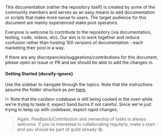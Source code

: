 
This documentation (rather the repository itself) is created by some of the community members and serves as an easy means to add documentation or scripts that make more sense to users. The target audience for this document are mainly experienced stake pool operators.

Everyone is welcome to contribute to the repository (via documentation, testing, code, videos, etc). Our aim is to work together and reduce confusion rather than hosting 100 versions of documentation - each marketing their pool in a way.

If there are any discrepancies/suggestions/contributions for this document, please open an Issue or PR and we should be able to add the changes in.

#### Getting Started {docsify-ignore}

Use the sidebar to navigate through the topics. Note that the instructions assume the folder structure as per [here](common.md).

!> Note that the cardano codebase is still being cooked in the oven while we're trying to taste it, expect hand burns if not careful.
Since we're just trying to keep up with codebase, expect rapid changes.

> Again, Feedback/Contribution and ownership of tasks is always welcome. If you're interested in collaborating regularly, make a start - and you should be part of guild already :smile:.